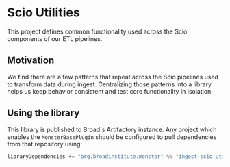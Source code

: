 # Scio Utilities
This project defines common functionality used across the Scio components
of our ETL pipelines.

## Motivation
We find there are a few patterns that repeat across the Scio pipelines
used to transform data during ingest. Centralizing those patterns into
a library helps us keep behavior consistent and test core functionality
in isolation.

## Using the library
This library is published to Broad's Artifactory instance. Any project
which enables the `MonsterBasePlugin` should be configured to pull dependencies
from that repository using:
```sbt
libraryDependencies += "org.broadinstitute.monster" %% "ingest-scio-utils" % "<version>"
```

